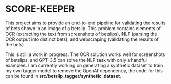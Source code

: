 # SCORE-KEEPER
This project aims to provide an end-to-end pipeline for validating the results of bets shown in an image of a betslip. This problem contains elements of OCR (extracting the text from screenshots of betslips), NLP (parsing the OCR output into distinct bets), and webscraping (validating the results of the bets).

This is still a work in progress. The OCR solution works well for screenshots of betslips, and GPT-3.5 can solve the NLP task with only a handful examples. I am currently working on generating a synthetic dataset to train my own tagger model to remove the OpenAI dependency, the code for this can be found in **src/betslip_tagger/synthetic_dataset**.